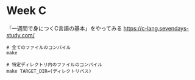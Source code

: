 # Week C
「一週間で身につくC言語の基本」をやってみる
https://c-lang.sevendays-study.com/

```shell
# 全てのファイルのコンパイル
make

# 特定ディレクトリ内のファイルのコンパイル
make TARGET_DIR=(ディレクトリパス)

```